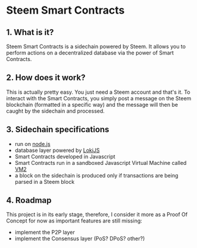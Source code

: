# Steem Smart Contracts

 ## 1.  What is it?

Steem Smart Contracts is a sidechain powered by Steem. It allows you to perform actions on a decentralized database via the power of Smart Contracts.

 ## 2.  How does it work?

This is actually pretty easy. You just need a Steem account and that's it. To interact with the Smart Contracts, you simply post a message on the Steem blockchain (formatted in a specific way) and the message will then be caught by the sidechain and processed.

 ## 3.  Sidechain specifications
- run on [node.js](https://nodejs.org)
- database layer powered by [LokiJS](https://github.com/techfort/LokiJS)
- Smart Contracts developed in Javascript
- Smart Contracts run in a sandboxed Javascript Virtual Machine called [VM2](https://github.com/patriksimek/vm2)
- a block on the sidechain is produced only if transactions are being parsed in a Steem block

 ## 4.  Roadmap
 This project is in its early stage, therefore, I consider it more as a Proof Of Concept for now as important features are still missing:
 - implement the P2P layer
 - implement the Consensus layer (PoS? DPoS? other?)
